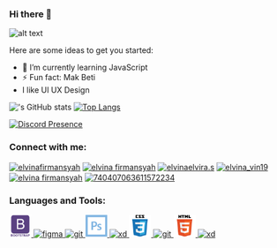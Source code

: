 ### Hi there 👋
![alt text](https://raw.githubusercontent.com/elvirafimansyah/elvirafimansyah/main/https:/)

Here are some ideas to get you started:
- 🌱 I’m currently learning JavaScript
- ⚡ Fun fact: Mak Beti
- I like UI UX Design

!['s GitHub stats](https://github-readme-stats.vercel.app/api?username=elvinafirmansyah&show_icons=true&theme=radical) [![Top Langs](https://github-readme-stats.vercel.app/api/top-langs/?username=elvinafirmansyah&layout=compact)](https://github.com/anuraghazra/github-readme-stats)


[![Discord Presence](https://lanyard-profile-readme.vercel.app/api/740407063611572234)](https://discord.com/users/:id)

<h3 align="left">Connect with me:</h3>
<p align="left">
<a href="https://twitter.com/elvinafirmansyah" target="blank"><img align="center" src="https://raw.githubusercontent.com/rahuldkjain/github-profile-readme-generator/master/src/images/icons/Social/twitter.svg" alt="elvinafirmansyah" height="30" width="40" /></a>
<a href="https://fb.com/elvina firmansyah" target="blank"><img align="center" src="https://raw.githubusercontent.com/rahuldkjain/github-profile-readme-generator/master/src/images/icons/Social/facebook.svg" alt="elvina firmansyah" height="30" width="40" /></a>
<a href="https://instagram.com/elvinaelvira.s" target="blank"><img align="center" src="https://raw.githubusercontent.com/rahuldkjain/github-profile-readme-generator/master/src/images/icons/Social/instagram.svg" alt="elvinaelvira.s" height="30" width="40" /></a>
<a href="https://dribbble.com/elvina_vin19" target="blank"><img align="center" src="https://raw.githubusercontent.com/rahuldkjain/github-profile-readme-generator/master/src/images/icons/Social/dribbble.svg" alt="elvina_vin19" height="30" width="40" /></a>
<a href="https://www.youtube.com/c/elvina firmansyah" target="blank"><img align="center" src="https://raw.githubusercontent.com/rahuldkjain/github-profile-readme-generator/master/src/images/icons/Social/youtube.svg" alt="elvina firmansyah" height="30" width="40" /></a>
<a href="https://discord.gg/740407063611572234" target="blank"><img align="center" src="https://raw.githubusercontent.com/rahuldkjain/github-profile-readme-generator/master/src/images/icons/Social/discord.svg" alt="740407063611572234" height="30" width="40" /></a>

<h3 align="left">Languages and Tools:</h3>
<p align="left"> <a href="https://getbootstrap.com" target="_blank"> <img src="https://raw.githubusercontent.com/devicons/devicon/master/icons/bootstrap/bootstrap-plain-wordmark.svg" alt="bootstrap" width="40" height="40"/> </a> <a href="https://www.figma.com/" target="_blank"> <img src="https://www.vectorlogo.zone/logos/figma/figma-icon.svg" alt="figma" width="40" height="40"/> </a> <a href="https://git-scm.com/" target="_blank"> <img src="https://www.vectorlogo.zone/logos/git-scm/git-scm-icon.svg" alt="git" width="40" height="40"/> </a> <a href="https://www.photoshop.com/en" target="_blank"> <img src="https://raw.githubusercontent.com/devicons/devicon/master/icons/photoshop/photoshop-line.svg" alt="photoshop" width="40" height="40"/> </a> <a href="https://www.adobe.com/products/xd.html" target="_blank"> <img src="https://cdn.worldvectorlogo.com/logos/adobe-xd.svg" alt="xd" width="40" height="40"/> </a> <a href="https://www.w3schools.com/css/" target="_blank"> <img src="https://raw.githubusercontent.com/devicons/devicon/master/icons/css3/css3-original-wordmark.svg" alt="css3" width="40" height="40"/> </a> <a href="https://git-scm.com/" target="_blank"> <img src="https://www.vectorlogo.zone/logos/git-scm/git-scm-icon.svg" alt="git" width="40" height="40"/> </a> <a href="https://www.w3.org/html/" target="_blank"> <img src="https://raw.githubusercontent.com/devicons/devicon/master/icons/html5/html5-original-wordmark.svg" alt="html5" width="40" height="40"/> </a> 
<a href="https://www.adobe.com/products/xd.html" target="_blank"> <img src="https://cdn.worldvectorlogo.com/logos/adobe-xd.svg" alt="xd" width="40" height="40"/> </a>
  
  
<a href="https://elvinafirmansyah.github.io/portofolio/"></a>
<a href="https://https-github-com-elvirafimansyah.github.io/Korean-Food/"></a>
<a href="https://elvinafirmansyah.github.io/shop.github.io/"></a>
<a href="https://elvinafirmansyah.github.io/blackpink/"></a>
<a href="https://elvinafirmansyah.github.io/VIZFA/"></a>



